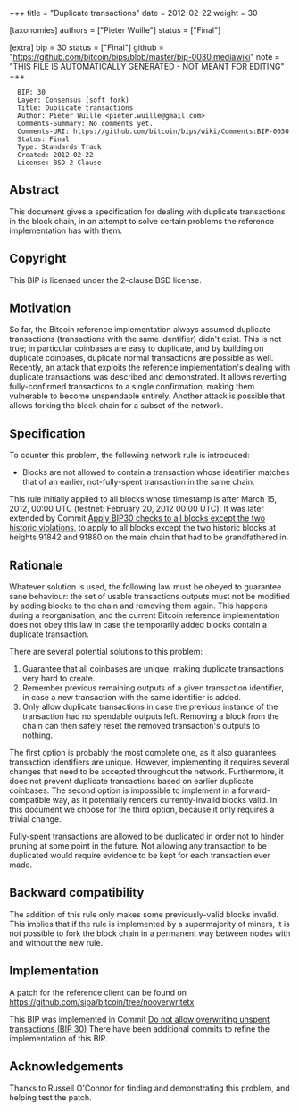 
+++
title = "Duplicate transactions"
date = 2012-02-22
weight = 30

[taxonomies]
authors = ["Pieter Wuille"]
status = ["Final"]

[extra]
bip = 30
status = ["Final"]
github = "https://github.com/bitcoin/bips/blob/master/bip-0030.mediawiki"
note = "THIS FILE IS AUTOMATICALLY GENERATED - NOT MEANT FOR EDITING"
+++

```
  BIP: 30
  Layer: Consensus (soft fork)
  Title: Duplicate transactions
  Author: Pieter Wuille <pieter.wuille@gmail.com>
  Comments-Summary: No comments yet.
  Comments-URI: https://github.com/bitcoin/bips/wiki/Comments:BIP-0030
  Status: Final
  Type: Standards Track
  Created: 2012-02-22
  License: BSD-2-Clause
```

<h2>Abstract</h2>

This document gives a specification for dealing with duplicate transactions in the block chain, in an attempt to solve certain problems the reference implementation has with them.

<h2>Copyright</h2>


This BIP is licensed under the 2-clause BSD license.

<h2>Motivation</h2>

So far, the Bitcoin reference implementation always assumed duplicate transactions (transactions with the same identifier) didn't exist. This is not true; in particular coinbases are easy to duplicate, and by building on duplicate coinbases, duplicate normal transactions are possible as well. Recently, an attack that exploits the reference implementation's dealing with duplicate transactions was described and demonstrated. It allows reverting fully-confirmed transactions to a single confirmation, making them vulnerable to become unspendable entirely. Another attack is possible that allows forking the block chain for a subset of the network.

<h2>Specification</h2>

To counter this problem, the following network rule is introduced:
* Blocks are not allowed to contain a transaction whose identifier matches that of an earlier, not-fully-spent transaction in the same chain.


This rule initially applied to all blocks whose timestamp is after March 15, 2012, 00:00 UTC (testnet: February 20, 2012 00:00 UTC). It was later extended by Commit <a href="https://github.com/bitcoin/bitcoin/commit/ab91bf39b7c11e9c86bb2043c24f0f377f1cf514" target="_blank">Apply BIP30 checks to all blocks except the two historic violations.</a> to apply to all blocks except the two historic blocks at heights 91842 and 91880 on the main chain that had to be grandfathered in.

<h2>Rationale</h2>

Whatever solution is used, the following law must be obeyed to guarantee sane behaviour: the set of usable
transactions outputs must not be modified by adding blocks to the chain and removing them again. This happens during
a reorganisation, and the current Bitcoin reference implementation does not obey this law in case the temporarily
added blocks contain a duplicate transaction.

There are several potential solutions to this problem:
1. Guarantee that all coinbases are unique, making duplicate transactions very hard to create.
1. Remember previous remaining outputs of a given transaction identifier, in case a new transaction with the same identifier is added.
1. Only allow duplicate transactions in case the previous instance of the transaction had no spendable outputs left. Removing a block from the chain can then safely reset the removed transaction's outputs to nothing.


The first option is probably the most complete one, as it also guarantees transaction identifiers are unique. However, implementing it requires several changes that need to be accepted throughout the network. Furthermore, it does not prevent duplicate transactions based on earlier duplicate coinbases. The second option is impossible to implement in a forward-compatible way, as it potentially renders currently-invalid blocks valid. In this document we choose for the third option, because it only requires a trivial change.

Fully-spent transactions are allowed to be duplicated in order not to hinder pruning at some point in the future. Not allowing any transaction to be duplicated would require evidence to be kept for each transaction ever made.

<h2>Backward compatibility</h2>

The addition of this rule only makes some previously-valid blocks invalid. This implies that if the rule is implemented by a supermajority of miners, it is not possible to fork the block chain in a permanent way between nodes with and without the new rule.

<h2>Implementation</h2>

A patch for the reference client can be found on https://github.com/sipa/bitcoin/tree/nooverwritetx

This BIP was implemented in Commit <a href="https://github.com/bitcoin/bitcoin/commit/a206b0ea12eb4606b93323268fc81a4f1f952531" target="_blank">Do not allow overwriting unspent transactions (BIP 30)</a>
There have been additional commits to refine the implementation of this BIP.

<h2>Acknowledgements</h2>

Thanks to Russell O'Connor for finding and demonstrating this problem, and helping test the patch.
